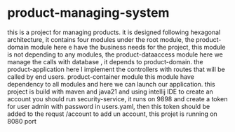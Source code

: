 # product-managing-system
this is a project for managing products.
it is designed following hexagonal architecture, it contains four modules under the root module, 
the product-domain module here e have the business needs for the project, this module is not depending to any modules, 
the product-dataaccess module here we manage the calls with database , it depends to product-domain. 
the product-application here I implement the controllers with routes that will be called by end users.
product-container module this module have dependency to all modules and here we can launch our application.
this project is build with maven and java21 and using intellij IDE
to create an account you should run security-service, it runs on 9898 and create a token for user admin with password in users.yaml, then this token should be added to the requst /account to add un account, this projet is running on 8080 port
